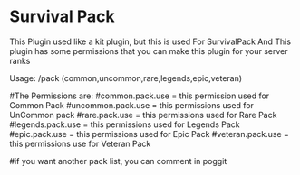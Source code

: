 # Survival Pack

This Plugin used like a kit plugin, but this is used For SurvivalPack 
And This plugin has some permissions that you can make this plugin for your server ranks

Usage: /pack (common,uncommon,rare,legends,epic,veteran)

#The Permissions are:
#common.pack.use = this permission used for Common Pack
#uncommon.pack.use = this permissions used for UnCommon pack
#rare.pack.use = this permissions used for Rare Pack
#legends.pack.use = this permissions used for Legends Pack
#epic.pack.use = this permissions used for Epic Pack
#veteran.pack.use = this permissions use for Veteran Pack

#if you want another pack list, you can comment in poggit
